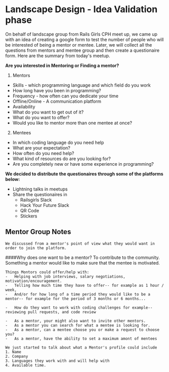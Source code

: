 # Landscape Design - Idea Validation phase
On behalf of landscape group from Rails Girls CPH meet up,  we came up with an idea of creating a google form to test the number of people who will be interested of being a mentor or mentee. Later, we will collect all the questions from mentors and mentee group and then create a questionaire form. Here are the summary from today's meetup.

**Are you interested in Mentoring or Finding a mentor?**
1. Mentors
* Skills - which programming language and which field do you work
* How long have you been in programming?
* Frequency - how often can you dedicate your time
* Offline/Online - A communication platform
* Availability
* What do you want to get out of it?
* What do you want to offer?
* Would you like to mentor more than one mentee at once?


2. Mentees
* In which coding language do you need help
* What are your expectation?
* How often do you need help?
* What kind of resources do are you looking for?
* Are you completely new or have some experience in programming?

**We decided to distribute the questionaires through some of the platforms below:**
* Lightning talks in meetups
* Share the questionaires in
  * Railsgirls Slack
  * Hack Your Future Slack
  * QR Code
  * Stickers

## Mentor Group Notes
	We discussed from a mentor's point of view what they would want in order to join the platform.

####Why does one want to be a mentor?
		To contribute to the community.
		Something a mentor would like to make sure that the mentee is motivated.


	Things Montors could offer/help with:
	-	Helping with job interviews, salary negotiations, motivation/encouragement.
	-	Telling how much time they have to offer-- for example as 1 hour / week,
	-	And/or for how long of a time period they would like to be a mentor-- for example for the period of 3 months or 6 months...

	-	How do they want to work with coding challenges for example-- reviewing pull requests, and code review

	-	As a mentor, your might also want to invite other mentors.
	-	As a mentor you can search for what a mentee is looking for.
	-	As a mentor, can a mentee choose you or make a request to choose you?
	-	As a mentor, have the ability to set a maximum amont of mentees

	We just started to talk about what a Mentor's profile could include
	1. Name
	2. Company
	3. Languages they work with and will help with
	4. Available time.









